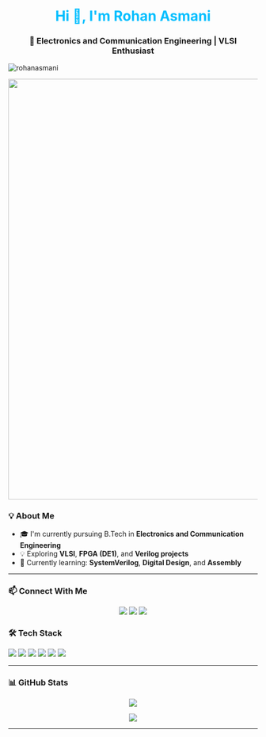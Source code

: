 <h1 align="center" style="color:#00bfff;">Hi 👋, I'm Rohan Asmani</h1>
<h3 align="center">🚀 Electronics and Communication Engineering | VLSI Enthusiast </h3>
<p align="left">
  <img src="https://komarev.com/ghpvc/?username=rohanasmani&label=Profile%20views&color=0e75b6&style=flat" alt="rohanasmani" />
</p>
<div id="header" align="center">
  <img src="https://dribbble.com/shots/16622537-Chipset?utm_source=Clipboard_Shot&utm_campaign=oliverking&utm_content=Chipset&utm_medium=Social_Share&utm_source=Clipboard_Shot&utm_campaign=oliverking&utm_content=Chipset&utm_medium=Social_Share"  width="850"/> <br>
</div>


### 💡 About Me

- 🎓 I'm currently pursuing B.Tech in **Electronics and Communication Engineering**  
- 💡 Exploring **VLSI**, **FPGA (DE1)**, and **Verilog projects**    
- 🌱 Currently learning: **SystemVerilog**, **Digital Design**, and **Assembly**

---
### 📫 Connect With Me

<p align="center">
  <a href="mailto:your.email@example.com"><img src="https://img.shields.io/badge/Gmail-red?style=for-the-badge&logo=gmail&logoColor=white" /></a>
  <a href="https://linkedin.com/in/yourprofile"><img src="https://img.shields.io/badge/LinkedIn-blue?style=for-the-badge&logo=linkedin&logoColor=white" /></a>
  <a href="https://github.com/rohanasmani"><img src="https://img.shields.io/badge/GitHub-000?style=for-the-badge&logo=github&logoColor=white" /></a>
</p>

### 🛠️ Tech Stack

<p align="left">
  <img src="https://img.shields.io/badge/C-blue?style=flat-square&logo=c" />
  <img src="https://img.shields.io/badge/C++-blue?style=flat-square&logo=cpp" />
  <img src="https://img.shields.io/badge/Verilog-yellow?style=flat-square&logo=verilog" />
  <img src="https://img.shields.io/badge/VHDL-blueviolet?style=flat-square" />
  <img src="https://img.shields.io/badge/SystemVerilog-orange?style=flat-square" />
  <img src="https://img.shields.io/badge/Quartus-blue?style=flat-square" />
</p>

---

### 📊 GitHub Stats

<p align="center">
  <img src="https://github-readme-stats.vercel.app/api?username=rohanasmani&show_icons=true&theme=tokyonight" />
</p>

<p align="center">
  <img src="https://github-readme-streak-stats.herokuapp.com/?user=rohanasmani&theme=tokyonight" />
</p>

---

